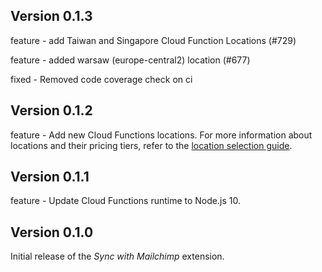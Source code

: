 ## Version 0.1.3

feature - add Taiwan and Singapore Cloud Function Locations (#729)

feature - added warsaw (europe-central2) location (#677)

fixed - Removed code coverage check on ci

## Version 0.1.2

feature - Add new Cloud Functions locations. For more information about locations and their pricing tiers, refer to the [location selection guide](https://firebase.google.com/docs/functions/locations).

## Version 0.1.1

feature - Update Cloud Functions runtime to Node.js 10.

## Version 0.1.0

Initial release of the _Sync with Mailchimp_ extension.
